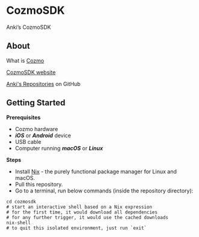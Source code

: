 # CozmoSDK
Anki’s CozmoSDK

## About

What is [Cozmo](https://www.anki.com/cozmo)

[CozmoSDK website](https://developer.anki.com/)

[Anki's Repositories](https://github.com/anki/) on GitHub

## Getting Started

**Prerequisites**

* Cozmo hardware
* ***iOS*** or ***Android*** device
* USB cable
* Computer running ***macOS*** or ***Linux***

**Steps**

* Install [Nix](https://nixos.org/nix/) - the purely functional package manager for Linux and macOS.
* Pull this repository.
* Go to a terminal, run below commands (inside the repository directory):
```shell
cd cozmosdk
# start an interactive shell based on a Nix expression
# for the first time, it would download all dependencies
# for any further trigger, it would use the cached downloads
nix-shell
# to quit this isolated environment, just run `exit`
```
